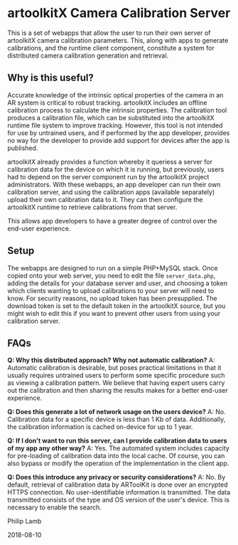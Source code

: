 # artoolkitX Camera Calibration Server

This is a set of webapps that allow the user to run their own server of artoolkitX camera calibration parameters. This, along with apps to generate calibrations, and the runtime client component, constitute a system for distributed camera calibration generation and retrieval.

## Why is this useful?
Accurate knowledge of the intrinsic optical properties of the camera in an AR system is critical to robust tracking. artoolkitX includes an offline calibration process to calculate the intrinsic properties. The calibration tool produces a calibration file, which can be substituted into the artoolkitX runtime file system to improve tracking. However, this tool is not intended for use by untrained users, and if performed by the app developer, provides no way for the developer to provide add support for devices after the app is published.

artoolkitX already provides a function whereby it queriess a server for calibration data for the device on which it is running, but previously, users had to depend on the server component run by the artoolkitX project administrators. With these webapps, an app developer can run their own calibration server, and using the calibration apps (available separately) upload their own calibration data to it. They can then configure the artoolkitX runtime to retrieve calibrations from that server.

This allows app developers to have a greater degree of control over the end-user experience.

## Setup
The webapps are designed to run on a simple PHP+MySQL stack. Once copied onto your web server, you need to edit the file `server_data.php`, adding the details for your database server and user, and choosing a token which clients wanting to upload calibrations to your server will need to know. For security reasons, no upload token has been presupplied. The download token is set to the default token in the artoolkitX source, but you might wish to edit this if you want to prevent other users from using your calibration server.

## FAQs
**Q: Why this distributed approach? Why not automatic calibration?**
A: Automatic calibration is desirable, but poses practical limitations in that it usually requires untrained users to perform some specific procedure such as viewing a calibration pattern. We believe that having expert users carry out the calibration and then sharing the results makes for a better end-user experience.

**Q: Does this generate a lot of network usage on the users device?**
A: No. Calibration data for a specific device is less than 1 Kb of data. Additionally, the calibration information is cached on-device for up to 1 year.

**Q: If I don't want to run this server, can I provide calibration data to users of my app any other way?**
A: Yes. The automated system includes capacity for pre-loading of calibration data into the local cache. Of course, you can also bypass or modify the operation of the implementation in the client app.

**Q: Does this introduce any privacy or security considerations?**
A: No. By default, retrieval of calibration data by ARToolKit is done over an encrypted HTTPS connection. No user-identifiable information is transmitted. The data transmitted consists of the type and OS version of the user's device. This is necessary to enable the search.

Philip Lamb

2018-08-10


